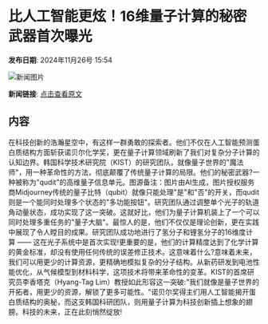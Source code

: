 # 比人工智能更炫！16维量子计算的秘密武器首次曝光

**发布日期**: 2024年11月26号 15:54

![新闻图片](https://pic.chinaz.com/picmap/202311281038478809_1.jpg)

**新闻链接**: [点击查看原文](https://www.aibase.com/zh/news/13490)

## 内容

在科技创新的浩瀚星空中，有这样一群勇敢的探索者。他们不仅在人工智能预测蛋白质结构方面斩获诺贝尔化学奖，更在量子计算领域刷新了我们对复杂分子计算的认知边界。韩国科学技术研究院（KIST）的研究团队，就像量子世界的"魔法师"，用一种革命性的方法，彻底颠覆了传统量子计算的局限。他们的秘密武器?一种被称为"qudit"的高维量子信息单元。图源备注：图片由AI生成，图片授权服务商Midjourney传统的量子比特（qubit）就像只能处理"是"和"否"的开关，而qudit则是一个能同时处理多个状态的"多功能按钮"。研究团队通过调整单个光子的轨道角动量状态，成功实现了这一突破。这就好比，他们为量子计算机装上了一个可以同时处理多重任务的"量子大脑"。最惊人的是，他们不仅仅是理论创新，更在实践中展现了令人瞠目的成果。研究团队成功地进行了氢分子和锂氢分子的16维度计算 —— 这在光子系统中是首次实现!更重要的是，他们的计算精度达到了化学计算的黄金标准，却没有使用任何传统的误差修正技术。这意味着什么?意味着未来，我们可以用更少的计算资源，更精确地模拟复杂的分子结构。从新药研发到电池性能优化，从气候模型到材料科学，这项技术将带来革命性的变革。KIST的首席研究员李香塔克（Hyang-Tag Lim）教授如此形容这一突破:"我们就像是量子世界的开拓者，用更少的资源，解锁了更多可能性。"诺贝尔奖得主们用人工智能揭开蛋白质结构的奥秘，而这支韩国科研团队，则用量子计算为科技创新插上想象的翅膀。科技的未来，正在此刻悄然绽放!

